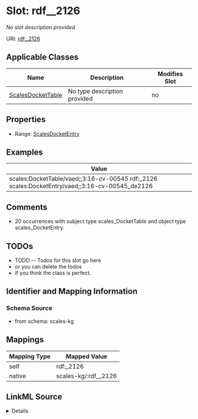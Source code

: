 

# Slot: rdf__2126


_No slot description provided_





URI: [rdf:_2126](http://www.w3.org/1999/02/22-rdf-syntax-ns#_2126)



<!-- no inheritance hierarchy -->





## Applicable Classes

| Name | Description | Modifies Slot |
| --- | --- | --- |
| [ScalesDocketTable](../classes/ScalesDocketTable.md) | No type description provided |  no  |







## Properties

* Range: [ScalesDocketEntry](../classes/ScalesDocketEntry.md)






## Examples

| Value |
| --- |
| scales:DocketTable/vaed;;3:16-cv-00545 rdf:_2126 scales:DocketEntry/vaed;;3:16-cv-00545_de2126 |

## Comments

* 20 occurrences with subject type scales_DocketTable and object type scales_DocketEntry.

## TODOs

* TODO -- Todos for this slot go here
* or you can delete the todos
* if you think the class is perfect.

## Identifier and Mapping Information







### Schema Source


* from schema: scales-kg




## Mappings

| Mapping Type | Mapped Value |
| ---  | ---  |
| self | rdf:_2126 |
| native | scales-kg/:rdf__2126 |




## LinkML Source

<details>
```yaml
name: rdf__2126
description: No slot description provided
todos:
- TODO -- Todos for this slot go here
- or you can delete the todos
- if you think the class is perfect.
comments:
- 20 occurrences with subject type scales_DocketTable and object type scales_DocketEntry.
examples:
- value: scales:DocketTable/vaed;;3:16-cv-00545 rdf:_2126 scales:DocketEntry/vaed;;3:16-cv-00545_de2126
from_schema: scales-kg
rank: 1000
slot_uri: rdf:_2126
alias: rdf__2126
domain_of:
- scales_DocketTable
range: scales_DocketEntry

```
</details>